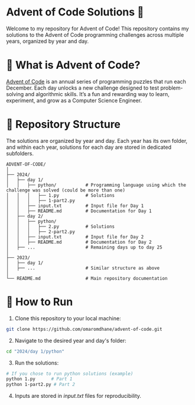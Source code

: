 # Advent of Code Solutions 🎄
Welcome to my repository for Advent of Code! This repository contains my solutions to the Advent of Code programming challenges across multiple years, organized by year and day.

# 📌 What is Advent of Code?
[Advent of Code](https://adventofcode.com/2024/about) is an annual series of programming puzzles that run each December. Each day unlocks a new challenge designed to test problem-solving and algorithmic skills. It’s a fun and rewarding way to learn, experiment, and grow as a Computer Science Engineer.

# 📁 Repository Structure
The solutions are organized by year and day. Each year has its own folder, and within each year, solutions for each day are stored in dedicated subfolders.
```
ADVENT-OF-CODE/
│
├── 2024/
│   ├── day 1/
│   │   ├── python/           # Programming language using which the challenge was solved (could be more than one)
│   │   │   ├── 1.py          # Solutions
│   │   │   ├── 1-part2.py  
│   │   ├── input.txt         # Input file for Day 1
│   │   ├── README.md         # Documentation for Day 1
│   ├── day 2/
│   │   ├── python/
│   │   │   ├── 2.py          # Solutions
│   │   │   ├── 2-part2.py 
│   │   ├── input.txt         # Input file for Day 2
│   │   ├── README.md         # Documentation for Day 2
│   ├── ...                   # Remaining days up to day 25
│
├── 2023/
│   ├── day 1/
│   ├── ...                   # Similar structure as above
│
└── README.md                 # Main repository documentation
```

# 🚀 How to Run
1. Clone this repository to your local machine:
``` bash
git clone https://github.com/omaromdhane/advent-of-code.git
```
2. Navigate to the desired year and day's folder:
``` bash
cd "2024/day 1/python"
```
3. Run the solutions:
``` bash
# If you chose to run python solutions (example) 
python 1.py      # Part 1
python 1-part2.py # Part 2
```
4. Inputs are stored in *input.txt* files for reproducibility.
